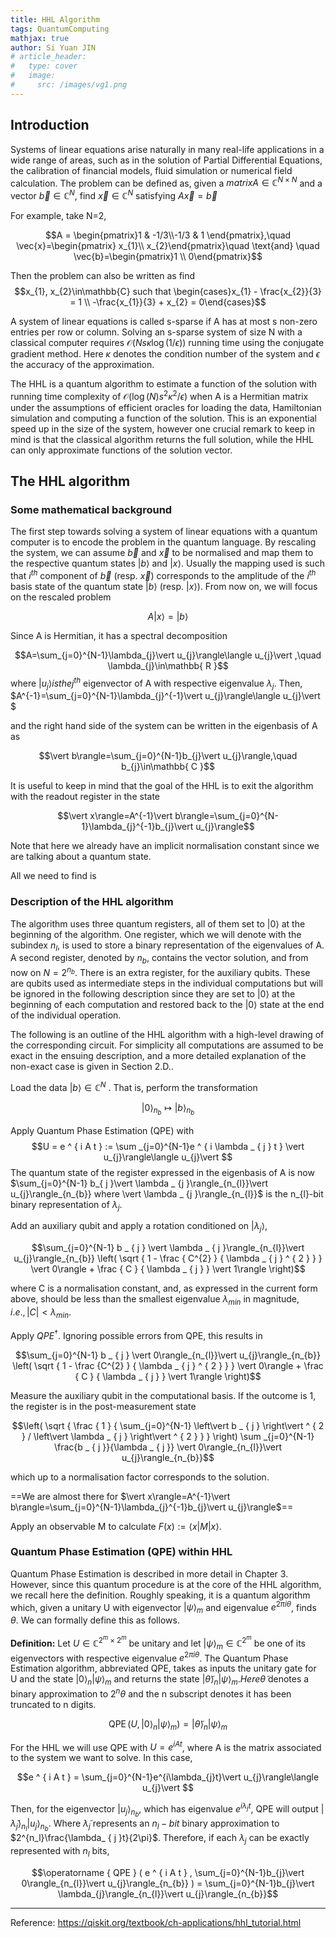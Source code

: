 ```yaml
---
title: HHL Algorithm
tags: QuantumComputing
mathjax: true
author: Si Yuan JIN
# article_header:
#   type: cover
#   image:
#     src: /images/vg1.png
---
```

## Introduction
Systems of linear equations arise naturally in many real-life applications in a wide range of areas, such as in the solution of Partial Differential Equations, the calibration of financial models, fluid simulation or numerical field calculation. The problem can be defined as, given a $matrix A\in\mathbb{C}^{N\times N}$ and a vector $\vec{b}\in\mathbb{C}^{N}$, find $\vec{x}\in\mathbb{C}^{N}$ satisfying $A\vec{x}=\vec{b}$

For example, take N=2,

$$A = \begin{pmatrix}1 & -1/3\\-1/3 & 1 \end{pmatrix},\quad \vec{x}=\begin{pmatrix} x_{1}\\ x_{2}\end{pmatrix}\quad \text{and} \quad \vec{b}=\begin{pmatrix}1 \\ 0\end{pmatrix}$$

Then the problem can also be written as find $$x_{1}, x_{2}\in\mathbb{C} such that
\begin{cases}x_{1} - \frac{x_{2}}{3} = 1 \\ -\frac{x_{1}}{3} + x_{2} = 0\end{cases}$$

A system of linear equations is called s-sparse if A has at most s non-zero entries per row or column. Solving an s-sparse system of size N with a classical computer requires $\mathcal{ O }(Ns\kappa\log(1/\epsilon))$ running time using the conjugate gradient method. Here $\kappa$ denotes the condition number of the system and $\epsilon$ the accuracy of the approximation.

The HHL is a quantum algorithm to estimate a function of the solution with running time complexity of $\mathcal{ O }(\log(N)s^{2}\kappa^{2}/\epsilon)$ when A is a Hermitian matrix under the assumptions of efficient oracles for loading the data, Hamiltonian simulation and computing a function of the solution. This is an exponential speed up in the size of the system, however one crucial remark to keep in mind is that the classical algorithm returns the full solution, while the HHL can only approximate functions of the solution vector.


## The HHL algorithm 
### Some mathematical background 
The first step towards solving a system of linear equations with a quantum computer is to encode the problem in the quantum language. By rescaling the system, we can assume $\vec{b}$ and $\vec{x}$ to be normalised and map them to the respective quantum states $\vert b\rangle$ and $\vert x\rangle$. Usually the mapping used is such that $i^{th}$ component of $\vec{b}$ (resp. $\vec{x})$ corresponds to the amplitude of the $i^{th}$ basis state of the quantum state $\vert b\rangle$ (resp. $\vert x\rangle)$. From now on, we will focus on the rescaled problem

$$A\vert x\rangle=\vert b\rangle$$

Since A is Hermitian, it has a spectral decomposition

$$A=\sum_{j=0}^{N-1}\lambda_{j}\vert u_{j}\rangle\langle u_{j}\vert ,\quad \lambda_{j}\in\mathbb{ R }$$
where $\vert u_{j}\rangle is the j^{th}$ eigenvector of A with respective eigenvalue $\lambda_{j}$. Then,
$A^{-1}=\sum_{j=0}^{N-1}\lambda_{j}^{-1}\vert u_{j}\rangle\langle u_{j}\vert $

and the right hand side of the system can be written in the eigenbasis of A as

$$\vert b\rangle=\sum_{j=0}^{N-1}b_{j}\vert u_{j}\rangle,\quad b_{j}\in\mathbb{ C }$$

It is useful to keep in mind that the goal of the HHL is to exit the algorithm with the readout register in the state

$$\vert x\rangle=A^{-1}\vert b\rangle=\sum_{j=0}^{N-1}\lambda_{j}^{-1}b_{j}\vert u_{j}\rangle$$

Note that here we already have an implicit normalisation constant since we are talking about a quantum state.

All we need to find is 

### Description of the HHL algorithm 
The algorithm uses three quantum registers, all of them set to $\vert 0\rangle$ at the beginning of the algorithm. One register, which we will denote with the subindex $n_{l}$, is used to store a binary representation of the eigenvalues of A. A second register, denoted by $n_{b}$, contains the vector solution, and from now on $N=2^{n_{b}}$. There is an extra register, for the auxiliary qubits. These are qubits used as intermediate steps in the individual computations but will be ignored in the following description since they are set to $\vert 0\rangle$ at the beginning of each computation and restored back to the $\vert 0\rangle$ state at the end of the individual operation.


The following is an outline of the HHL algorithm with a high-level drawing of the corresponding circuit. For simplicity all computations are assumed to be exact in the ensuing description, and a more detailed explanation of the non-exact case is given in Section 2.D..

Load the data $\vert b\rangle\in\mathbb{ C }^{N}$ . That is, perform the transformation


$$  \vert 0\rangle _{n_{b}} \mapsto \vert b\rangle _{n_{b}}$$

Apply Quantum Phase Estimation (QPE) with
$$U = e ^ { i A t } := \sum _{j=0}^{N-1}e ^ { i \lambda _ { j } t } \vert u_{j}\rangle\langle u_{j}\vert $$
The quantum state of the register expressed in the eigenbasis of A is now
$\sum_{j=0}^{N-1} b_{ j }\vert \lambda _ {j }\rangle_{n_{l}}\vert u_{j}\rangle_{n_{b}}
where \vert \lambda _ {j }\rangle_{n_{l}}$ is the n_{l}-bit binary representation of $\lambda _ {j }$.

Add an auxiliary qubit and apply a rotation conditioned on $\vert \lambda_{ j }\rangle$,

$$\sum_{j=0}^{N-1} b _ { j } \vert \lambda _ { j }\rangle_{n_{l}}\vert u_{j}\rangle_{n_{b}} \left( \sqrt { 1 - \frac { C^{2}  } { \lambda _ { j } ^ { 2 } } } \vert 0\rangle + \frac { C } { \lambda _ { j } } \vert 1\rangle \right)$$

where C is a normalisation constant, and, as expressed in the current form above, should be less than the smallest eigenvalue $\lambda_{min}$ in magnitude, $i.e., \vert C\vert  < \lambda_{min}$.

Apply $QPE^{\dagger}$. Ignoring possible errors from QPE, this results in

$$\sum_{j=0}^{N-1} b _ { j } \vert 0\rangle_{n_{l}}\vert u_{j}\rangle_{n_{b}} \left( \sqrt { 1 - \frac {C^{2}  } { \lambda _ { j } ^ { 2 } } } \vert 0\rangle + \frac { C } { \lambda _ { j } } \vert 1\rangle \right)$$

Measure the auxiliary qubit in the computational basis. If the outcome is 1, the register is in the post-measurement state

$$\left( \sqrt { \frac { 1 } { \sum_{j=0}^{N-1} \left\vert  b _ { j } \right\vert  ^ { 2 } / \left\vert  \lambda _ { j } \right\vert  ^ { 2 } } } \right) \sum _{j=0}^{N-1} \frac{b _ { j }}{\lambda _ { j }} \vert 0\rangle_{n_{l}}\vert u_{j}\rangle_{n_{b}}$$

which up to a normalisation factor corresponds to the solution.

==We are almost there for  $\vert x\rangle=A^{-1}\vert b\rangle=\sum_{j=0}^{N-1}\lambda_{j}^{-1}b_{j}\vert u_{j}\rangle$==

Apply an observable M to calculate $F(x):=\langle x\vert M\vert x\rangle$.

### Quantum Phase Estimation (QPE) within HHL 
Quantum Phase Estimation is described in more detail in Chapter 3. However, since this quantum procedure is at the core of the HHL algorithm, we recall here the definition. Roughly speaking, it is a quantum algorithm which, given a unitary U with eigenvector $\vert \psi\rangle_{m}$ and eigenvalue $e^{2\pi i\theta}$, finds $\theta$. We can formally define this as follows.


**Definition:** Let $U\in\mathbb{ C }^{2^{m}\times 2^{m}}$ be unitary and let $\vert \psi\rangle_{m}\in\mathbb{ C }^{2^{m}}$ be one of its eigenvectors with respective eigenvalue $e^{2\pi i\theta}$. The Quantum Phase Estimation algorithm, abbreviated QPE, takes as inputs the unitary gate for U and the state $\vert 0\rangle_{n}\vert \psi\rangle_{m}$ and returns the state $\vert \tilde{\theta}\rangle_{n}\vert \psi\rangle_{m}. Here \tilde{\theta}$ denotes a binary approximation to $2^{n}\theta$ and the n subscript denotes it has been truncated to n digits.

$$\operatorname { QPE } ( U , \vert 0\rangle_{n}\vert \psi\rangle_{m} ) = \vert \tilde{\theta}\rangle_{n}\vert \psi\rangle_{m}$$

For the HHL we will use QPE with $U = e ^ { i A t }$, where A is the matrix associated to the system we want to solve. In this case,

$$e ^ { i A t } = \sum_{j=0}^{N-1}e^{i\lambda_{j}t}\vert u_{j}\rangle\langle u_{j}\vert $$

Then, for the eigenvector $\vert u_{j}\rangle_{n_{b}}$, which has eigenvalue $e ^ { i \lambda _ { j } t }$, QPE will output $\vert \tilde{\lambda }_ { j }\rangle_{n_{l}}\vert u_{j}\rangle_{n_{b}}$. Where $\tilde{\lambda }_ { j }$ represents an $n_{l}-bit$ binary approximation to $2^{n_l}\frac{\lambda_ { j }t}{2\pi}$. Therefore, if each $\lambda_{j}$ can be exactly represented with $n_{l}$ bits,

$$\operatorname { QPE } ( e ^ { i A t } , \sum_{j=0}^{N-1}b_{j}\vert 0\rangle_{n_{l}}\vert u_{j}\rangle_{n_{b}} ) = \sum_{j=0}^{N-1}b_{j}\vert \lambda_{j}\rangle_{n_{l}}\vert u_{j}\rangle_{n_{b}}$$




---
Reference: https://qiskit.org/textbook/ch-applications/hhl_tutorial.html